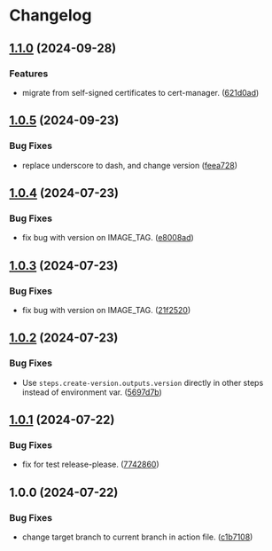 # Changelog

## [1.1.0](https://github.com/dmytkach/news-aggregator/compare/v1.0.5...v1.1.0) (2024-09-28)


### Features

* migrate from self-signed certificates to cert-manager. ([621d0ad](https://github.com/dmytkach/news-aggregator/commit/621d0ad8a2d1bd5d18dbb498b58c4c18261b49fb))

## [1.0.5](https://github.com/dmytkach/news-aggregator/compare/v1.0.4...v1.0.5) (2024-09-23)


### Bug Fixes

* replace underscore to dash, and change version ([feea728](https://github.com/dmytkach/news-aggregator/commit/feea7289e872efc49500df44eed8d38da0afb111))

## [1.0.4](https://github.com/dmytkach/news-aggregator/compare/v1.0.3...v1.0.4) (2024-07-23)


### Bug Fixes

* fix bug with version on IMAGE_TAG. ([e8008ad](https://github.com/dmytkach/news-aggregator/commit/e8008ad8b1f640c8760ec998afdbf2f915f227c0))

## [1.0.3](https://github.com/dmytkach/news-aggregator/compare/v1.0.2...v1.0.3) (2024-07-23)


### Bug Fixes

* fix bug with version on IMAGE_TAG. ([21f2520](https://github.com/dmytkach/news-aggregator/commit/21f252007304233b7a9b8ebbe874b1f992f9dc47))

## [1.0.2](https://github.com/dmytkach/news-aggregator/compare/v1.0.1...v1.0.2) (2024-07-23)


### Bug Fixes

* Use `steps.create-version.outputs.version` directly in other steps instead of environment var. ([5697d7b](https://github.com/dmytkach/news-aggregator/commit/5697d7bf6188ab978de794d303fc4b7f9bb946de))

## [1.0.1](https://github.com/dmytkach/news-aggregator/compare/v1.0.0...v1.0.1) (2024-07-22)


### Bug Fixes

* fix for test release-please. ([7742860](https://github.com/dmytkach/news-aggregator/commit/774286032a468bc169056847704bab77ce5ce0be))

## 1.0.0 (2024-07-22)


### Bug Fixes

* change target branch to current branch in action file. ([c1b7108](https://github.com/dmytkach/news-aggregator/commit/c1b7108595183d1e9a437b3351b762895fd408cb))
